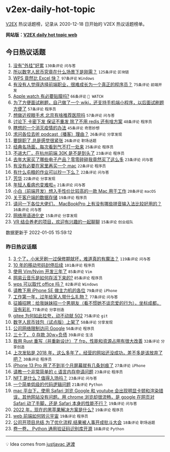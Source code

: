 # v2ex-daily-hot-topic

[V2EX](https://www.v2ex.com/) 热议话题榜，记录从 2020-12-18 日开始的 V2EX 热议话题榜单。

**网站版：[V2EX daily hot topic web](https://boojack.github.io/v2ex-daily-hot-topic-web/)**

## 今日热议话题

<!-- TODAY BEGIN -->

1. [没有"外挂"好累](https://www.v2ex.com/t/826242) `130条评论` `问与答`
1. [所以数字人民币究竟在什么场景下是刚需？](https://www.v2ex.com/t/826333) `125条评论` `区块链`
1. [WPS 竟然比 Excel 快？](https://www.v2ex.com/t/826298) `97条评论` `Windows`
1. [有没有人觉得选择前端职业，很难成长为一个真正的程序员？](https://www.v2ex.com/t/826311) `75条评论` `前端开发`
1. [Apple watch 有必要贴膜吗?](https://www.v2ex.com/t/826280) `66条评论` ` WATCH`
1. [为了方便面试刷题，自己做了一个 wiki，还支持手机端小程序，以后面试刷题方便了](https://www.v2ex.com/t/826261) `57条评论` `程序员`
1. [想做近视眼手术 北京有啥推荐医院吗](https://www.v2ex.com/t/826307) `57条评论` `问与答`
1. [讨论下 卡密下发 保证不重发 除了不用 redis 还有啥方案](https://www.v2ex.com/t/826349) `48条评论` `程序员`
1. [瞎想的一个消灭疫情的办法](https://www.v2ex.com/t/826339) `45条评论` `奇思妙想`
1. [求问各位去听 podcast（播客）理由？](https://www.v2ex.com/t/826257) `26条评论` `分享发现`
1. [要辞职了,总是感觉很紧张](https://www.v2ex.com/t/826245) `26条评论` `职场话题`
1. [经典名场面，每次看到气不打一处来](https://www.v2ex.com/t/826338) `25条评论` `程序员`
1. [不进大厂，在杭州前端 30K 是不是到头了](https://www.v2ex.com/t/826411) `23条评论` `程序员`
1. [去年大家买了哪些电子产品？零零碎碎我竟然买了这么多](https://www.v2ex.com/t/826379) `23条评论` `问与答`
1. [有没有必要在家里再买一个 mac](https://www.v2ex.com/t/826391) `22条评论` `程序员`
1. [有什么屯粮的作业可以抄一下么？](https://www.v2ex.com/t/826368) `22条评论` `问与答`
1. [芳华](https://www.v2ex.com/t/826255) `22条评论` `分享发现`
1. [年轻人看病也变难啦~](https://www.v2ex.com/t/826440) `21条评论` `问与答`
1. [小白（前端开发）想入手性价比较高的一款 Mac 用于工作](https://www.v2ex.com/t/826345) `20条评论` `macOS`
1. [关于客户端的数据存储](https://www.v2ex.com/t/826259) `19条评论` `程序员`
1. [请问一下各位大佬们， MacBookPro 上有没有哪些拼音输入法比较好用的？](https://www.v2ex.com/t/826363) `16条评论` `问与答`
1. [网络用语进化史](https://www.v2ex.com/t/826382) `15条评论` `分享发现`
1. [VR 结合养老的项目，欢迎有兴趣的一起聊聊](https://www.v2ex.com/t/826370) `15条评论` `创业组队`

数据更新于 2022-01-05 15:59:12

<!-- TODAY END -->

### 昨日热议话题

<!-- YESTERDAY BEGIN -->

1. [3 个了，小米牙刷一过保修期就坏，难道真的有魔法？](https://www.v2ex.com/t/826025) `119条评论` `问与答`
1. [10 年的移动号码封停后续](https://www.v2ex.com/t/826088) `101条评论` `程序员`
1. [使用 Vim/Nvim 开发三年了](https://www.v2ex.com/t/826068) `85条评论` `Vim`
1. [网易云音乐是如何存活下来的?](https://www.v2ex.com/t/826105) `85条评论` `程序员`
1. [wps 可以取代 office 吗？](https://www.v2ex.com/t/826087) `82条评论` `Windows`
1. [请教下用 iPhone SE 做主力机的各位](https://www.v2ex.com/t/826005) `79条评论` `iPhone`
1. [工作第一年，过年给家人带什么礼物？](https://www.v2ex.com/t/826001) `77条评论` `问与答`
1. [征婚招聘：给我妹妹招一个男朋友（看不惯她不谈恋爱的行为），坐标成都，没有彩礼](https://www.v2ex.com/t/826133) `77条评论` `分享创造`
1. [gitee 为何如此拉夸，动不动就 502](https://www.v2ex.com/t/826002) `75条评论` `git`
1. [数字人民币钱包（试点版）上架了](https://www.v2ex.com/t/826053) `58条评论` `分享发现`
1. [公司网络限制访问 Google](https://www.v2ex.com/t/825993) `56条评论` `程序员`
1. [三十了， 0 存款 30w+负债](https://www.v2ex.com/t/826165) `39条评论` `生活`
1. [我用 Rust 重写（并重新设计）了 frp，性能和资源占用有很大改善](https://www.v2ex.com/t/826182) `32条评论` `分享创造`
1. [上次发贴是 2018 年，这么多年了，经营的网站还没成功，差不多是该放弃了吧？](https://www.v2ex.com/t/826163) `30条评论` `程序员`
1. [iPhone 13 Pro 用了不到半个月屏幕就有几条划痕了](https://www.v2ex.com/t/826140) `27条评论` `iPhone`
1. [请教一个非常简单的 c 语言内存申请问题](https://www.v2ex.com/t/826198) `23条评论` `程序员`
1. [NFT 是什么？值得入场吗？](https://www.v2ex.com/t/825985) `23条评论` `问与答`
1. [一个简单低级的代码逻辑问题](https://www.v2ex.com/t/826136) `21条评论` `Python`
1. [mac 平台下，使用 Safari 浏览 Google 和 youtube 会出现明显卡顿和渲染错误，其他网站没有问题。用 chrome 浏览却很流畅，是 google 在网页对 Safari 动了手脚，还是 Safari 本身的性能不行？](https://www.v2ex.com/t/826169) `19条评论` `问与答`
1. [2022 年，现在的黑苹果解决方案是什么?](https://www.v2ex.com/t/826113) `19条评论` `程序员`
1. [web 前端如何转元宇宙](https://www.v2ex.com/t/826098) `19条评论` `程序员`
1. [公司开项目总结,为了优化流程,结果被人事开成批斗大会](https://www.v2ex.com/t/826049) `18条评论` `职场话题`
1. [卷一卷， Python 通用验证码识别库开源](https://www.v2ex.com/t/826038) `18条评论` `Python`

<!-- YESTERDAY END -->

---

💡 Idea comes from [justjavac 迷渡](https://github.com/justjavac/)
